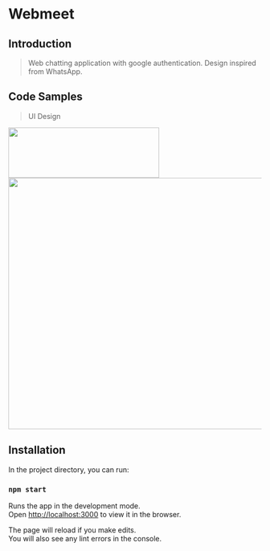 # Webmeet

## Introduction

> Web chatting application with google authentication. Design inspired from WhatsApp.

## Code Samples

> UI Design

<img src = "https://www.linkpicture.com/q/webmeet_1.jpg" width="300" height = "100">
<img src = "https://www.linkpicture.com/q/demo_3.jpg" width="800" height = "500">

## Installation

In the project directory, you can run:

### `npm start`

Runs the app in the development mode.\
Open [http://localhost:3000](http://localhost:3000) to view it in the browser.

The page will reload if you make edits.\
You will also see any lint errors in the console.
